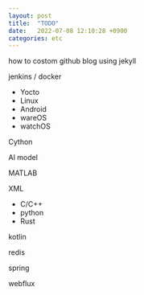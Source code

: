 ```yaml
---
layout: post
title:  "TODO"
date:   2022-07-08 12:10:28 +0900
categories: etc
---
```


how to costom github blog using jekyll

jenkins / docker

- Yocto
- Linux
- Android
- wareOS
- watchOS

Cython

AI model

MATLAB

XML

- C/C++
- python
- Rust

kotlin

redis

spring

webflux